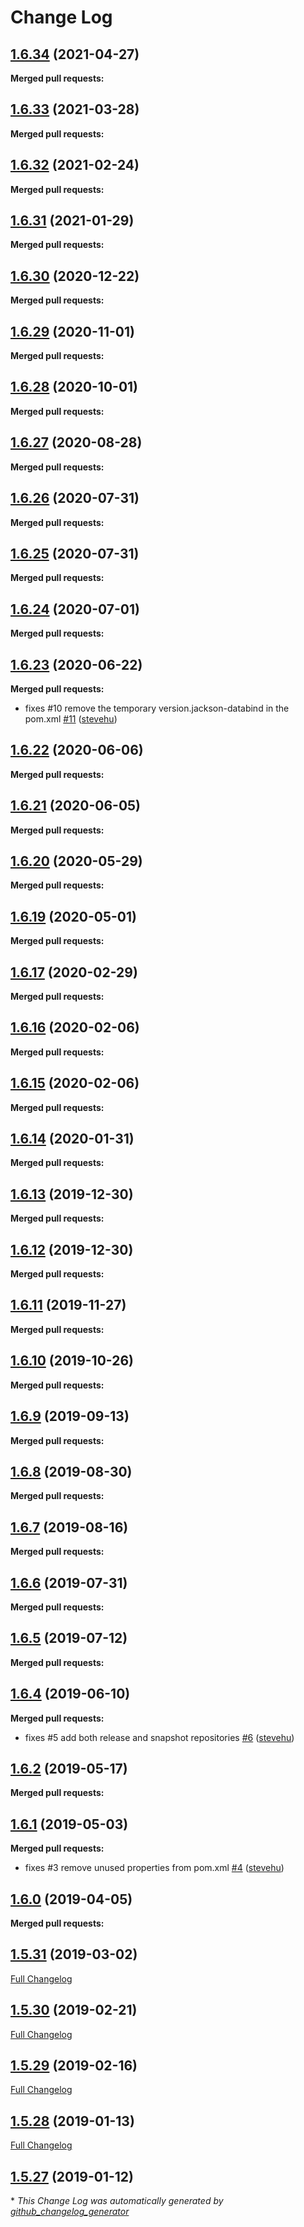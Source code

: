 # Change Log

## [1.6.34](https://github.com/networknt/light-tram-kafka/tree/1.6.34) (2021-04-27)


**Merged pull requests:**


## [1.6.33](https://github.com/networknt/light-tram-kafka/tree/1.6.33) (2021-03-28)


**Merged pull requests:**


## [1.6.32](https://github.com/networknt/light-tram-kafka/tree/1.6.32) (2021-02-24)


**Merged pull requests:**


## [1.6.31](https://github.com/networknt/light-tram-kafka/tree/1.6.31) (2021-01-29)


**Merged pull requests:**


## [1.6.30](https://github.com/networknt/light-tram-kafka/tree/1.6.30) (2020-12-22)


**Merged pull requests:**


## [1.6.29](https://github.com/networknt/light-tram-kafka/tree/1.6.29) (2020-11-01)


**Merged pull requests:**


## [1.6.28](https://github.com/networknt/light-tram-kafka/tree/1.6.28) (2020-10-01)


**Merged pull requests:**


## [1.6.27](https://github.com/networknt/light-tram-kafka/tree/1.6.27) (2020-08-28)


**Merged pull requests:**


## [1.6.26](https://github.com/networknt/light-tram-kafka/tree/1.6.26) (2020-07-31)


**Merged pull requests:**


## [1.6.25](https://github.com/networknt/light-tram-kafka/tree/1.6.25) (2020-07-31)


**Merged pull requests:**




## [1.6.24](https://github.com/networknt/light-tram-kafka/tree/1.6.24) (2020-07-01)


**Merged pull requests:**


## [1.6.23](https://github.com/networknt/light-tram-kafka/tree/1.6.23) (2020-06-22)


**Merged pull requests:**


- fixes \#10 remove the temporary version.jackson-databind in the pom.xml [\#11](https://github.com/networknt/light-tram-kafka/pull/11) ([stevehu](https://github.com/stevehu))
## [1.6.22](https://github.com/networknt/light-tram-kafka/tree/1.6.22) (2020-06-06)


**Merged pull requests:**


## [1.6.21](https://github.com/networknt/light-tram-kafka/tree/1.6.21) (2020-06-05)


**Merged pull requests:**


## [1.6.20](https://github.com/networknt/light-tram-kafka/tree/1.6.20) (2020-05-29)


**Merged pull requests:**




## [1.6.19](https://github.com/networknt/light-tram-kafka/tree/1.6.19) (2020-05-01)


**Merged pull requests:**


## [1.6.17](https://github.com/networknt/light-tram-kafka/tree/1.6.17) (2020-02-29)


**Merged pull requests:**




## [1.6.16](https://github.com/networknt/light-tram-kafka/tree/1.6.16) (2020-02-06)


**Merged pull requests:**


## [1.6.15](https://github.com/networknt/light-tram-kafka/tree/1.6.15) (2020-02-06)


**Merged pull requests:**




## [1.6.14](https://github.com/networknt/light-tram-kafka/tree/1.6.14) (2020-01-31)


**Merged pull requests:**


## [1.6.13](https://github.com/networknt/light-tram-kafka/tree/1.6.13) (2019-12-30)


**Merged pull requests:**




## [1.6.12](https://github.com/networknt/light-tram-kafka/tree/1.6.12) (2019-12-30)


**Merged pull requests:**




## [1.6.11](https://github.com/networknt/light-tram-kafka/tree/1.6.11) (2019-11-27)


**Merged pull requests:**


## [1.6.10](https://github.com/networknt/light-tram-kafka/tree/1.6.10) (2019-10-26)


**Merged pull requests:**


## [1.6.9](https://github.com/networknt/light-tram-kafka/tree/1.6.9) (2019-09-13)


**Merged pull requests:**




## [1.6.8](https://github.com/networknt/light-tram-kafka/tree/1.6.8) (2019-08-30)


**Merged pull requests:**




## [1.6.7](https://github.com/networknt/light-tram-kafka/tree/1.6.7) (2019-08-16)


**Merged pull requests:**




## [1.6.6](https://github.com/networknt/light-tram-kafka/tree/1.6.6) (2019-07-31)


**Merged pull requests:**




## [1.6.5](https://github.com/networknt/light-tram-kafka/tree/1.6.5) (2019-07-12)


**Merged pull requests:**


## [1.6.4](https://github.com/networknt/light-tram-kafka/tree/1.6.4) (2019-06-10)


**Merged pull requests:**


- fixes \#5 add both release and snapshot repositories [\#6](https://github.com/networknt/light-tram-kafka/pull/6) ([stevehu](https://github.com/stevehu))
## [1.6.2](https://github.com/networknt/light-tram-kafka/tree/1.6.2) (2019-05-17)


**Merged pull requests:**


## [1.6.1](https://github.com/networknt/light-tram-kafka/tree/1.6.1) (2019-05-03)


**Merged pull requests:**


- fixes \#3 remove unused properties from pom.xml [\#4](https://github.com/networknt/light-tram-kafka/pull/4) ([stevehu](https://github.com/stevehu))
## [1.6.0](https://github.com/networknt/light-tram-kafka/tree/1.6.0) (2019-04-05)


**Merged pull requests:**


## [1.5.31](https://github.com/networknt/light-tram-kafka/tree/1.5.31) (2019-03-02)
[Full Changelog](https://github.com/networknt/light-tram-kafka/compare/1.5.30...1.5.31)

## [1.5.30](https://github.com/networknt/light-tram-kafka/tree/1.5.30) (2019-02-21)
[Full Changelog](https://github.com/networknt/light-tram-kafka/compare/1.5.29...1.5.30)

## [1.5.29](https://github.com/networknt/light-tram-kafka/tree/1.5.29) (2019-02-16)
[Full Changelog](https://github.com/networknt/light-tram-kafka/compare/1.5.28...1.5.29)

## [1.5.28](https://github.com/networknt/light-tram-kafka/tree/1.5.28) (2019-01-13)
[Full Changelog](https://github.com/networknt/light-tram-kafka/compare/1.5.27...1.5.28)

## [1.5.27](https://github.com/networknt/light-tram-kafka/tree/1.5.27) (2019-01-12)


\* *This Change Log was automatically generated by [github_changelog_generator](https://github.com/skywinder/Github-Changelog-Generator)*
